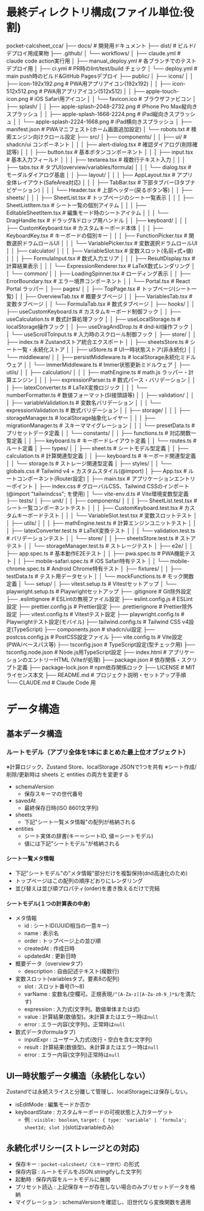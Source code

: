 # 最終ディレクトリ構成(ファイル単位:役割)

pocket-calcsheet_cca/
├── docs/                               # 開発用ドキュメント
├── dist/                               # ビルド/デプロイ用成果物
├── .github/
│   └── workflows/
│       ├── claude.yml                 # claude code action実行用
│       ├── manual_deploy.yml          # 各ブランチでのテストデプロイ用
│       ├── ci.yml                     # PR時のlint/test/build チェック
│       └── deploy.yml                 # main push時のビルド&GitHub Pagesデプロイ
├── public/
│   ├── icons/
│   │   ├── icon-192x192.png           # PWA用アプリアイコン(192x192)
│   │   ├── icon-512x512.png           # PWA用アプリアイコン(512x512)
│   │   ├── apple-touch-icon.png       # iOS Safari用アイコン
│   │   └── favicon.ico                # ブラウザファビコン
│   ├── splash/
│   │   ├── apple-splash-2048-2732.png # iPhone Pro Max縦向きスプラッシュ
│   │   ├── apple-splash-1668-2224.png # iPad縦向きスプラッシュ
│   │   └── apple-splash-2224-1668.png # iPad横向きスプラッシュ
│   ├── manifest.json                  # PWAマニフェスト(ホーム画面追加設定)
│   └── robots.txt                     # 検索エンジン向けクロール設定
├── src/
│   ├── components/
│   │   ├── ui/                        # shadcn/ui コンポーネント
│   │   │   ├── alert-dialog.tsx       # 確認ダイアログ(削除確認等)
│   │   │   ├── button.tsx             # 基本ボタンコンポーネント
│   │   │   ├── input.tsx              # 基本入力フィールド
│   │   │   ├── textarea.tsx           # 複数行テキスト入力
│   │   │   ├── tabs.tsx               # タブUI(overview/variables/formula)
│   │   │   └── dialog.tsx             # モーダルダイアログ基底
│   │   ├── layout/
│   │   │   ├── AppLayout.tsx          # アプリ全体レイアウト(SafeArea対応)
│   │   │   ├── TabBar.tsx             # 下部タブバー(3タブナビゲーション)
│   │   │   └── Header.tsx             # 上部ヘッダー(戻るボタン等)
│   │   ├── sheets/
│   │   │   ├── SheetList.tsx          # トップページのシート一覧表示
│   │   │   ├── SheetListItem.tsx      # シート一覧の個別アイテム
│   │   │   ├── EditableSheetItem.tsx  # 編集モード時のシートアイテム
│   │   │   └── DragHandle.tsx         # ドラッグ&ドロップ用ハンドル
│   │   ├── keyboard/
│   │   │   ├── CustomKeyboard.tsx     # カスタムキーボード本体
│   │   │   ├── KeyboardKey.tsx        # キーボードの個別キー
│   │   │   ├── FunctionPicker.tsx     # 関数選択ドラムロールUI
│   │   │   └── VariablePicker.tsx     # 変数選択ドラムロールUI
│   │   ├── calculator/
│   │   │   ├── VariableSlot.tsx       # 変数スロット(名前+式+値)
│   │   │   ├── FormulaInput.tsx       # 数式入力エリア
│   │   │   ├── ResultDisplay.tsx      # 計算結果表示
│   │   │   └── ExpressionRenderer.tsx # LaTeX数式レンダリング
│   │   └── common/
│   │       ├── LoadingSpinner.tsx     # ローディング表示
│   │       ├── ErrorBoundary.tsx      # エラー境界コンポーネント
│   │       └── Portal.tsx             # React Portal ラッパー
│   ├── pages/
│   │   ├── TopPage.tsx               # トップページ(シート一覧)
│   │   ├── OverviewTab.tsx           # 概要タブページ
│   │   ├── VariablesTab.tsx          # 変数タブページ
│   │   └── FormulaTab.tsx            # 数式タブページ
│   ├── hooks/
│   │   ├── useCustomKeyboard.ts      # カスタムキーボード制御フック
│   │   ├── useCalculation.ts         # 数式計算処理フック
│   │   ├── useLocalStorage.ts        # localStorage操作フック
│   │   ├── useDragAndDrop.ts         # dnd-kit操作フック
│   │   └── useScrollToInput.ts       # 入力時のスクロール制御フック
│   ├── store/
│   │   ├── index.ts                  # Zustandストア統合エクスポート
│   │   ├── sheetsStore.ts            # シート一覧・永続化ストア
│   │   ├── uiStore.ts                # UI一時状態ストア(非永続化)
│   │   └── middleware/
│   │       ├── persistMiddleware.ts   # localStorage永続化ミドルウェア
│   │       └── immerMiddleware.ts     # Immer状態更新ミドルウェア
│   ├── utils/
│   │   ├── calculation/
│   │   │   ├── mathEngine.ts         # math.js ラッパー・計算エンジン
│   │   │   ├── expressionParser.ts   # 数式パース・バリデーション
│   │   │   ├── latexConverter.ts     # LaTeX変換ロジック
│   │   │   └── numberFormatter.ts    # 数値フォーマット(SI接頭語等)
│   │   ├── validation/
│   │   │   ├── variableValidation.ts # 変数名バリデーション
│   │   │   └── expressionValidation.ts # 数式バリデーション
│   │   ├── storage/
│   │   │   ├── storageManager.ts     # localStorage抽象化レイヤー
│   │   │   ├── migrationManager.ts   # スキーママイグレーション
│   │   │   └── presetData.ts         # プリセットデータ定義
│   │   └── constants/
│   │       ├── functions.ts          # 対応関数一覧定義
│   │       ├── keyboard.ts           # キーボードレイアウト定義
│   │       └── routes.ts             # ルート定義
│   ├── types/
│   │   ├── sheet.ts                  # シートモデル型定義
│   │   ├── calculation.ts            # 計算関連型定義
│   │   ├── keyboard.ts               # キーボード関連型定義
│   │   └── storage.ts                # ストレージ関連型定義
│   ├── styles/
│   │   └── globals.css               # Tailwind v4 + カスタムスタイル(@import)
│   ├── App.tsx                       # ルートコンポーネント(Router設定)
│   ├── main.tsx                      # アプリケーションエントリーポイント
│   ├── index.css                     # グローバルCSS、Tailwind CSSのインポート (@import "tailwindcss"; を使用)
│   └── vite-env.d.ts                 # Vite環境変数型定義
├── tests/
│   ├── unit/
│   │   ├── components/
│   │   │   ├── SheetList.test.tsx    # シート一覧コンポーネントテスト
│   │   │   ├── CustomKeyboard.test.tsx # カスタムキーボードテスト
│   │   │   └── VariableSlot.test.tsx  # 変数スロットテスト
│   │   ├── utils/
│   │   │   ├── mathEngine.test.ts    # 計算エンジンユニットテスト
│   │   │   ├── latexConverter.test.ts # LaTeX変換テスト
│   │   │   └── validation.test.ts    # バリデーションテスト
│   │   └── store/
│   │       ├── sheetsStore.test.ts   # ストアテスト
│   │       └── storageManager.test.ts # ストレージテスト
│   ├── e2e/
│   │   ├── app.spec.ts               # 基本動作E2Eテスト
│   │   ├── pwa.spec.ts               # PWA機能テスト
│   │   ├── mobile-safari.spec.ts     # iOS Safari特有テスト
│   │   └── mobile-chrome.spec.ts     # Android Chrome特有テスト
│   ├── fixtures/
│   │   ├── testData.ts               # テスト用データセット
│   │   └── mockFunctions.ts          # モック関数定義
│   └── setup/
│       ├── vitest.setup.ts           # Vitestセットアップ
│       └── playwright.setup.ts       # Playwrightセットアップ
├── .gitignore                        # Git除外設定
├── .eslintignore                     # ESLintの無視ファイル設定
├── eslint.config.js                    # ESLint設定
├── prettier.config.js                  # Prettier設定
├── .prettierignore                   # Prettier除外設定
├── vitest.config.ts                  # Vitestテスト設定
├── playwright.config.ts              # Playwrightテスト設定(モバイル)
├── tailwind.config.ts                # Tailwind CSS v4設定(TypeScript)
├── components.json                   # shadcn/ui設定
├── postcss.config.js                 # PostCSS設定ファイル
├── vite.config.ts                    # Vite設定(PWA/ベースパス等)
├── tsconfig.json                     # TypeScript設定(型チェック用)
├── tsconfig.node.json                # Node.js用TypeScript設定
├── index.html                        # アプリケーションのエントリーHTML (Viteが処理)
├── package.json                      # 依存関係・スクリプト定義
├── package-lock.json                 # npm依存関係ロック
├── LICENSE                           # MIT ライセンス本文
├── README.md                         # プロジェクト説明・セットアップ手順
└── CLAUDE.md                         # Claude Code 用

# データ構造
## 基本データ構造
### ルートモデル（アプリ全体を1本にまとめた最上位オブジェクト）
※計算ロジック、Zustand Store、localStorage JSONで1つを共有
※シート作成/削除/更新時は sheets と entities の両方を変更する
- schemaVersion
    - 保存スキーマの世代番号
- savedAt
    - 最終保存日時(ISO 8601文字列)
- sheets
    - 下記"シート一覧メタ情報"の配列が格納される
- entities
    - シート実体の辞書(キー＝シートID, 値＝シートモデル)
    - 値には下記"シートモデル"が格納される
#### シート一覧メタ情報
- 下記"シートモデル"の"メタ情報"部分だけを複製保持(dnd高速化のため)
- トップページはこの配列の順序どおりにレンダリング  
- 並び替えは並び順プロパティ(order)を書き換えるだけで完結  
#### シートモデル(１つの計算表の中身)
- メタ情報  
    - id : シートID(UUID相当の一意キー)
    - name : 表示名  
    - order : トップページ上の並び順  
    - createdAt : 作成日時
    - updatedAt : 更新日時  
- 概要データ（overviewタブ）  
    - description : 自由記述テキスト(複数行)
- 変数スロット(variablesタブ。要素8の配列)
    - slot : スロット番号(1～8)
    - varName : 変数名(空欄可。正規表現`/^[A-Za-z][A-Za-z0-9_]*$/`を満たす)
    - expression : 入力式(文字列。数値単体または式)
    - value : 計算結果(数値型)。未計算またはエラー時は`null`
    - error : エラー内容(文字列)。正常時は`null`
- 数式データ(formulaタブ)
    - inputExpr : ユーザー入力式(改行・空白を含む文字列)
    - result : 計算結果(数値型)。未計算またはエラー時は`null`
    - error : エラー内容(文字列)正常時は`null`
## UI一時状態データ構造（永続化しない）
Zust­andでは永続スライスと分離して管理し、localStorageには保存しない。
- isEditMode : 編集モードか否か  
- keyboardState : カスタムキーボードの可視状態と入力ターゲット
    - 例 : `visible: boolean`, `target: { type: 'variable' | 'formula'; sheetId; slot }`(slotはvariableのみ)
## 永続化ポリシー(ストレージとの対応)
- 保存キー : `pocket-calcsheet/〈スキーマ世代〉`の形式  
- 保存内容 : ルートモデルをJSON.stringifyした文字列
- 起動時 : 保存内容をルートモデルに展開
- プリセット読込 : 上記保存キーが存在しない場合のみプリセットデータを格納
- マイグレーション : schemaVersionを確認し、旧世代なら変換関数を適用